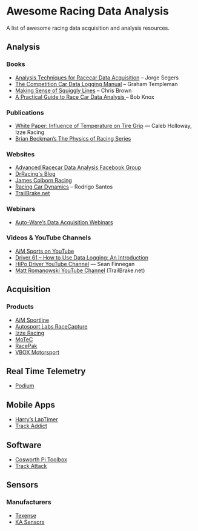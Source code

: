 # Awesome Racing Data Analysis
A list of awesome racing data acquisition and analysis resources.

## Analysis

### Books
* [Analysis Techniques for Racecar Data Acquisition](https://www.amazon.com/Analysis-Techniques-Racecar-Data-Aquisition/dp/0768064597/) – Jorge Segers
* [The Competition Car Data Logging Manual](https://www.amazon.com/Competition-Data-Logging-Manual-SpeedPro-ebook/dp/B00LGYC1TC) – Graham Templeman
* [Making Sense of Squiggly Lines](https://www.amazon.com/Making-Sense-Squiggly-Lines-Chris/dp/0983259313/) – Chris Brown
* [A Practical Guide to Race Car Data Analysis ](https://www.amazon.com/Practical-Guide-Race-Data-Analysis/dp/1456587919/ref=sr_1_1) – Bob Knox

### Publications
* [White Paper: Influence of Temperature on Tire Grip](http://www.izzeracing.com/Izze_Racing_White_Paper_Tire_Temperature.pdf) — Caleb Holloway, Izze Racing
* [Brian Beckman’s The Physics of Racing Series](http://phors.locost7.info/contents.htm)

### Websites
* [Advanced Racecar Data Analysis Facebook Group](https://www.facebook.com/groups/1951069138531843/)
* [DrRacing's Blog](https://drracing.wordpress.com/)
* [James Colborn Racing](http://www.jamescolborn.com/aim-data-analysis/)
* [Racing Car Dynamics](http://racingcardynamics.com/) – Rodrigo Santos
* [TrailBrake.net](https://www.trailbrake.net)

### Webinars
* [Auto-Ware’s Data Acquisition Webinars](http://www.auto-ware.com/webinar_home.html)

### Videos & YouTube Channels
* [AiM Sports on YouTube](https://www.youtube.com/user/aimdata)
* [Driver 61 – How to Use Data Logging: An Introduction](https://www.youtube.com/watch?v=H4yakLZ1sPs)
* [HiPo Driver YouTube Channel](https://www.youtube.com/channel/UCDS9LbqtRIkweraNN2199tg) — Sean Finnegan
* [Matt Romanowski YouTube Channel](https://www.youtube.com/channel/UCfZdwraZXBIQrips0wmWcZQ) (TrailBrake.net)

## Acquisition
### Products
* [AiM Sportline](http://aim-sportline.com)
* [Autosport Labs RaceCapture](http://autosportlabs.com)
* [Izze Racing](http://www.izzeracing.com/)
* [MoTeC](https://www.motec.com.au/)
* [RacePak](https://www.holley.com/brands/racepak/)
* [VBOX Motorsport](https://www.vboxmotorsport.co.uk/)

## Real Time Telemetry
* [Podium](http://podium.live)

## Mobile Apps
* [Harry’s LapTimer](http://www.gps-laptimer.de/)
* [Track Addict](http://racerender.com/TrackAddict/)

## Software
* [Cosworth Pi Toolbox](https://www.cosworth.com/products/toolbox/)
* [Track Attack](https://trackattack.io/)

## Sensors
### Manufacturers
* [Texense](https://texense.com/en/)
* [KA Sensors](http://www.kasensors.com/us)
